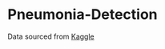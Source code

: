 # Pneumonia-Detection

Data sourced from [Kaggle](https://www.kaggle.com/datasets/lasaljaywardena/pneumonia-chest-x-ray-dataset)